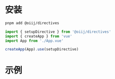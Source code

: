 # 安装

```bash
pnpm add @oiij/directives
```

```ts
import { setupDirective } from '@oiij/directives'
import { createApp } from 'vue'
import App from './App.vue'

createApp(App).use(setupDirective)
```

# 示例

<demo vue="./demos/directives.vue" />
